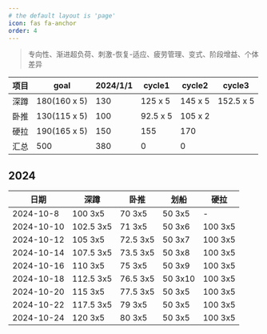 ```yaml
---
# the default layout is 'page'
icon: fas fa-anchor
order: 4
---
```


> 专向性、渐进超负荷、刺激-恢复-适应、疲劳管理、变式、阶段增益、个体差异


|项目   |goal            |2024/1/1|cycle1       |cycle2      |cycle3      |
|--|--|--|--|--|--|
|深蹲   |180(160 x 5)    |130     |125 x 5      |145 x 5   |152.5 x 5 |
|卧推   |130(115 x 5)    |100     |92.5 x 5     |105 x 2     ||
|硬拉   |190(165 x 5)    |150     |155          |170         ||
|汇总   |500             |380     |0            |0           ||


## 2024

| 日期        | 深蹲       | 卧推     | 划船     | 硬拉      |
| ---------  | -------    | ------   | ------   | -------   |
| 2024-10-8  | 100 3x5    | 70 3x5   | 50 3x5   | -         |
| 2024-10-10 | 102.5 3x5  | 71 3x5   | 50 3x6   | 100 3x5   |
| 2024-10-12 | 105 3x5    | 72.5 3x5 | 50 3x7   | 100 3x5   |
| 2024-10-14 | 107.5 3x5  | 73.5 3x5 | 50 3x8   | 100 3x5   |
| 2024-10-16 | 110 3x5    | 75 3x5   | 50 3x9   | 100 3x5   |
| 2024-10-18 | 112.5 3x5  | 76.5 3x5 | 50 3x10  | 100 3x5   |
| 2024-10-20 | 115 3x5    | 77.5 3x5 | 50 3x5   | 100 3x5   |
| 2024-10-22 | 117.5 3x5  | 79 3x5   | 50 3x5   | 100 3x5   |
| 2024-10-24 | 120 3x5    | 80 3x5   | 50 3x5   | 100 3x5   |
